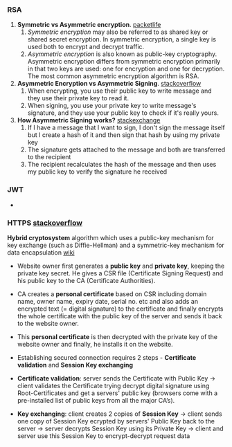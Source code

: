 ### RSA
1. **Symmetric vs Asymmetric encryption**. [packetlife](http://packetlife.net/blog/2010/nov/23/symmetric-asymmetric-encryption-hashing/) 
    1. *Symmetric encryption* may also be referred to as shared key or shared secret encryption. In symmetric encryption, a single key is used both to encrypt and decrypt traffic. 
    1. *Asymmetric encryption* is also known as public-key cryptography. Asymmetric encryption differs from symmetric encryption primarily in that two keys are used: one for encryption and one for decryption. The most common asymmetric encryption algorithm is RSA. 
1. **Asymmetric Encryption vs Asymmetric Signing**. [stackoverflow](https://stackoverflow.com/a/454069)
    1. When encrypting, you use their public key to write message and they use their private key to read it. 
    1. When signing, you use your private key to write message's signature, and they use your public key to check if it's really yours. 
1. **How Asymmetric Signing works?** [stackexchange](https://crypto.stackexchange.com/q/9896) 
    1. If I have a message that I want to sign, I don't sign the message itself but I create a hash of it and then sign that hash by using my private key
    1. The signature gets attached to the message and both are transferred to the recipient
    1. The recipient recalculates the hash of the message and then uses my public key to verify the signature he received 

### JWT
-

### HTTPS [stackoverflow](https://stackoverflow.com/a/39183636)
**Hybrid cryptosystem** algorithm which uses a public-key mechanism for key exchange (such as Diffie-Hellman) and a symmetric-key mechanism for data encapsulation [wiki](https://en.wikipedia.org/wiki/Hybrid_cryptosystem)

- Website owner first generates a **public key** and **private key**, keeping the private key secret. He gives a CSR file (Certificate Signing Request) and his public key to the CA (Certificate Authorities).
- CA creates a **personal certificate** based on CSR including domain name, owner name, expiry date, serial no. etc and also adds an encrypted text (= digital signature) to the certificate and finally encrypts the whole certificate with the public key of the server and sends it back to the website owner.
- This **personal certificate** is then decrypted with the private key of the website owner and finally, he installs it on the website.

- Establishing secured connection requires 2 steps - **Certificate validation** and **Session Key exchanging**
- **Certificate validation**: server sends the Certificate with Public Key -> client validates the Certificate trying decrypt digital signature using Root-Certificates and get a servers' public key (browsers come with a pre-installed list of public keys from all the major CA’s).
- **Key exchanging**: client creates 2 copies of **Session Key** -> client sends one copy of Session Key ecrypted by servers' Public Key back to the server -> server decrypts Session Key using its Private Key -> client and server use this Session Key to encrypt-decrypt request data



